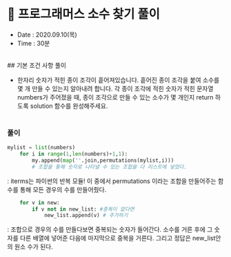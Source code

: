 # 🎀 프로그래머스 소수 찾기 풀이
- Date : 2020.09.10(목)
- Time : 30분
<br>
## 기본 조건 사항 풀이

- 한자리 숫자가 적힌 종이 조각이 흩어져있습니다. 흩어진 종이 조각을 붙여 소수를 몇 개 만들 수 있는지 알아내려 합니다. 각 종이 조각에 적힌 숫자가 적힌 문자열 numbers가 주어졌을 때, 종이 조각으로 만들 수 있는 소수가 몇 개인지 return 하도록 solution 함수를 완성해주세요.
<br><br>

### 풀이
```python
mylist = list(numbers)
    for i in range(1,len(numbers)+1,1):
        my.append(map(''.join,permutations(mylist,i)))
        # 조합을 통해 숫자로 나타낼 수 있는 조합을 다 리스트에 넣었다. 
```
: iterms는 파이썬의 반복 모듈! 이 중에서 permutations 이라는 조합을 만들어주는 함수를 통해 모든 경우의 수를 만들어줬다.

```python
    for v in new:
        if v not in new_list: #중복이 없다면
            new_list.append(v) # 추가하기
```
: 조합으로 경우의 수를 만들다보면 중복되는 숫자가 들어간다. 소수를 거른 후에 그 숫자를 다른 배열에 넣어준 다음에 마지막으로 중복을 거른다. 그리고 정답은 new_list안의 원소 수가 된다.